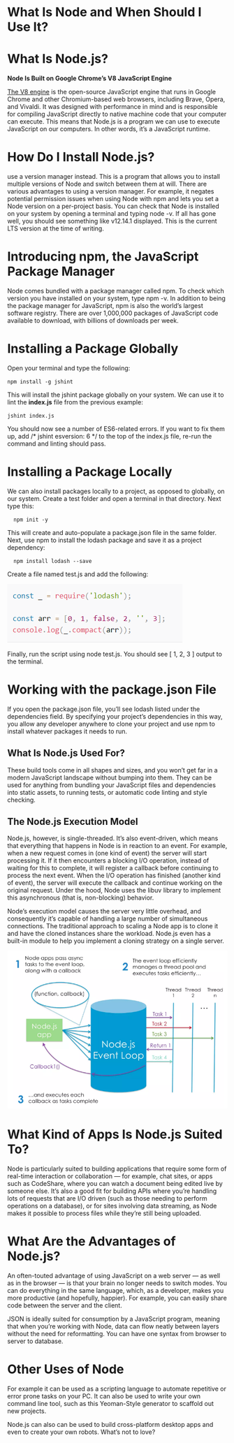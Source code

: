 # What Is Node and When Should I Use It?

# What Is Node.js?
**Node Is Built on Google Chrome’s V8 JavaScript Engine**

[The V8 engine](https://v8.dev/) is the open-source JavaScript engine that runs in Google Chrome and other Chromium-based web browsers, including Brave, Opera, and Vivaldi. It was designed with performance in mind and is responsible for compiling JavaScript directly to native machine code that your computer can execute.
This means that Node.js is a program we can use to execute JavaScript on our computers. In other words, it’s a JavaScript runtime.

# How Do I Install Node.js?
use a version manager instead. This is a program that allows you to install multiple versions of Node and switch between them at will. There are various advantages to using a version manager. For example, it negates potential permission issues when using Node with npm and lets you set a Node version on a per-project basis.
You can check that Node is installed on your system by opening a terminal and typing node -v. If all has gone well, you should see something like v12.14.1 displayed. This is the current LTS version at the time of writing.

# Introducing npm, the JavaScript Package Manager
Node comes bundled with a package manager called npm. To check which version you have installed on your system, type npm -v.
In addition to being the package manager for JavaScript, npm is also the world’s largest software registry. There are over 1,000,000 packages of JavaScript code available to download, with billions of downloads per week. 

# Installing a Package Globally

Open your terminal and type the following:

    npm install -g jshint

This will install the jshint package globally on your system. We can use it to lint the **index.js** file from the previous example:

    jshint index.js

You should now see a number of ES6-related errors. If you want to fix them up, add /* jshint esversion: 6 */ to the top of the index.js file, re-run the command and linting should pass.

# Installing a Package Locally
We can also install packages locally to a project, as opposed to globally, on our system. Create a test folder and open a terminal in that directory. Next type this:

      npm init -y

This will create and auto-populate a package.json file in the same folder. Next, use npm to install the lodash package and save it as a project dependency:

      npm install lodash --save

Create a file named test.js and add the following:

![](node.png)

Finally, run the script using node test.js. You should see [ 1, 2, 3 ] output to the terminal.

# Working with the package.json File
If you open the package.json file, you’ll see lodash listed under the dependencies field. By specifying your project’s dependencies in this way, you allow any developer anywhere to clone your project and use npm to install whatever packages it needs to run.

## What Is Node.js Used For?
These build tools come in all shapes and sizes, and you won’t get far in a modern JavaScript landscape without bumping into them. They can be used for anything from bundling your JavaScript files and dependencies into static assets, to running tests, or automatic code linting and style checking.

## The Node.js Execution Model

Node.js, however, is single-threaded. It’s also event-driven, which means that everything that happens in Node is in reaction to an event. For example, when a new request comes in (one kind of event) the server will start processing it. If it then encounters a blocking I/O operation, instead of waiting for this to complete, it will register a callback before continuing to process the next event. When the I/O operation has finished (another kind of event), the server will execute the callback and continue working on the original request. Under the hood, Node uses the libuv library to implement this asynchronous (that is, non-blocking) behavior.

Node’s execution model causes the server very little overhead, and consequently it’s capable of handling a large number of simultaneous connections. The traditional approach to scaling a Node app is to clone it and have the cloned instances share the workload. Node.js even has a built-in module to help you implement a cloning strategy on a single server.

![](node2.png)

# What Kind of Apps Is Node.js Suited To?
Node is particularly suited to building applications that require some form of real-time interaction or collaboration — for example, chat sites, or apps such as CodeShare, where you can watch a document being edited live by someone else. It’s also a good fit for building APIs where you’re handling lots of requests that are I/O driven (such as those needing to perform operations on a database), or for sites involving data streaming, as Node makes it possible to process files while they’re still being uploaded.

# What Are the Advantages of Node.js?
An often-touted advantage of using JavaScript on a web server — as well as in the browser — is that your brain no longer needs to switch modes. You can do everything in the same language, which, as a developer, makes you more productive (and hopefully, happier). For example, you can easily share code between the server and the client.

JSON is ideally suited for consumption by a JavaScript program, meaning that when you’re working with Node, data can flow neatly between layers without the need for reformatting. You can have one syntax from browser to server to database.

# Other Uses of Node

For example it can be used as a scripting language to automate repetitive or error prone tasks on your PC. It can also be used to write your own command line tool, such as this Yeoman-Style generator to scaffold out new projects.

Node.js can also can be used to build cross-platform desktop apps and even to create your own robots. What’s not to love?









    
